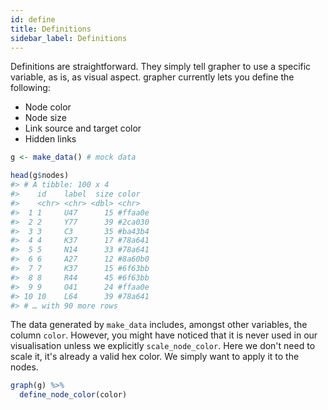 ```yaml
---
id: define
title: Definitions
sidebar_label: Definitions
---
```


Definitions are straightforward. They simply tell grapher to use a specific variable, as is, as visual aspect. grapher currently lets you define the following:

- Node color
- Node size
- Link source and target color
- Hidden links

```r
g <- make_data() # mock data

head(g$nodes)
#> # A tibble: 100 x 4
#>    id    label  size color  
#>    <chr> <chr> <dbl> <chr>  
#>  1 1     U47      15 #ffaa0e
#>  2 2     Y77      39 #2ca030
#>  3 3     C3       35 #ba43b4
#>  4 4     K37      17 #78a641
#>  5 5     N14      33 #78a641
#>  6 6     A27      12 #8a60b0
#>  7 7     K37      15 #6f63bb
#>  8 8     R44      45 #6f63bb
#>  9 9     O41      24 #ffaa0e
#> 10 10    L64      39 #78a641
#> # … with 90 more rows
```

The data generated by `make_data` includes, amongst other variables, the column `color`. However, you might have noticed that it is never used in our visualisation unless we explicitly `scale_node_color`. Here we don't need to scale it, it's already a valid hex color. We simply want to apply it to the nodes. 

```r
graph(g) %>% 
  define_node_color(color)
```
